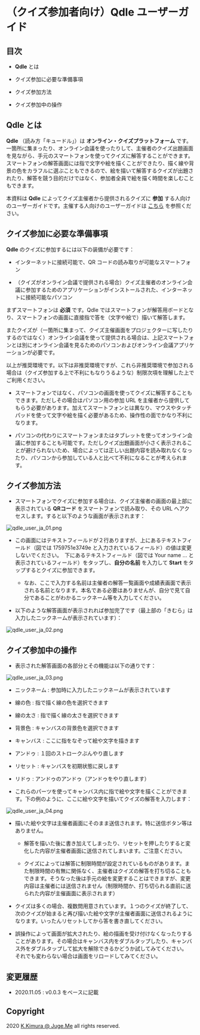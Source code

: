 # （クイズ参加者向け）Qdle ユーザーガイド

## 目次

- **Qdle** とは

- クイズ参加に必要な準備事項

- クイズ参加方法

- クイズ参加中の操作


## Qdle とは

**Qdle** （読み方「キュードル」）は **オンライン・クイズプラットフォーム** です。一箇所に集まったり、オンライン会議を使ったりして、主催者のクイズ出題画面を見ながら、手元のスマートフォンを使ってクイズに解答することができます。スマートフォンの解答画面には指で文字や絵を描くことができたり、描く線や背景の色をカラフルに選ぶこともできるので、絵を描いて解答するクイズが出題されたり、解答を競う目的だけではなく、参加者全員で絵を描く時間を楽しむこともできます。

本資料は **Qdle** によってクイズ主催者から提供されるクイズに **参加** する人向けのユーザーガイドです。主催する人向けのユーザーガイドは [こちら](./ADMIN_GUIDE_JA.md) を参照ください。


## クイズ参加に必要な準備事項

**Qdle** のクイズに参加するには以下の装備が必要です：

- インターネットに接続可能で、QR コードの読み取りが可能なスマートフォン

- （クイズがオンライン会議で提供される場合）クイズ主催者のオンライン会議に参加するためのアプリケーションがインストールされた、インターネットに接続可能なパソコン

まずスマートフォンは **必須** です。Qdle ではスマートフォンが解答用ボードとなり、スマートフォンの画面に直接指で答を（文字や絵で）描いて解答します。

またクイズが（一箇所に集まって、クイズ主催画面をプロジェクターに写したりするのではなく）オンライン会議を使って提供される場合は、上記スマートフォンとは別にオンライン会議を見るためのパソコンおよびオンライン会議アプリケーションが必要です。

以上が推奨環境です。以下は非推奨環境ですが、これら非推奨環境で参加される場合は（クイズ参加する上で不利にもなりうるような）制限次項を理解した上でご利用ください。

- スマートフォンではなく、パソコンの画面を使ってクイズに解答することもできます。ただしその場合はパソコン用の参加 URL を主催者から提供してもらう必要があります。加えてスマートフォンとは異なり、マウスやタッチパッドを使って文字や絵を描く必要があるため、操作性の面でかなり不利になります。

- パソコンの代わりにスマートフォンまたはタブレットを使ってオンライン会議に参加することも可能です。ただしクイズ出題画面が小さく表示されることが避けられないため、場合によっては正しい出題内容を読み取れなくなったり、パソコンから参加している人と比べて不利になることが考えられます。


## クイズ参加方法

- スマートフォンでクイズに参加する場合は、クイズ主催者の画面の最上部に表示されている **QRコード** をスマートフォンで読み取り、その URL へアクセスします。すると以下のような画面が表示されます：

![qdle_user_ja_01.png](./doc/qdle_user_ja_01.png)

- この画面にはテキストフィールドが２行ありますが、上にあるテキストフィールド（図では 1759751e3749e と入力されているフィールド）の値は変更しないでください。　下にあるテキストフィールド（図では Your name ... と表示されているフィールド）をタップし、**自分の名前** を入力して **Start** をタップするとクイズに参加できます。

  - なお、ここで入力する名前は主催者の解答一覧画面や成績表画面で表示される名前となります。本名である必要はありませんが、自分で見て自分であることがわかるニックネーム等を入力してください。

- 以下のような解答画面が表示されれば参加完了です（最上部の「きむら」は入力したニックネームが表示されています）：

![qdle_user_ja_02.png](./doc/qdle_user_ja_02.png)


## クイズ参加中の操作

- 表示された解答画面の各部分とその機能は以下の通りです：

![qdle_user_ja_03.png](./doc/qdle_user_ja_03.png)

  - ニックネーム : 参加時に入力したニックネームが表示されています

  - 線の色 : 指で描く線の色を選択できます

  - 線の太さ : 指で描く線の太さを選択できます

  - 背景色 : キャンバスの背景色を選択できます

  - キャンバス : ここに指をなぞって絵や文字を描きます

  - アンドゥ : １回のストロークぶんやり直します

  - リセット : キャンバスを初期状態に戻します

  - リドゥ : アンドゥのアンドゥ（アンドゥをやり直します）


- これらのパーツを使ってキャンバス内に指で絵や文字を描くことができます。下の例のように、ここに絵や文字を描いてクイズの解答を入力します：

![qdle_user_ja_04.png](./doc/qdle_user_ja_04.png)

- 描いた絵や文字は主催者画面にそのまま送信されます。特に送信ボタン等はありません。

  - 解答を描いた後に書き加えてしまったり、リセットを押したりすると変化した内容が主催者画面に送信されてしまいます。ご注意ください。

  - クイズによっては解答に制限時間が設定されているものがあります。また制限時間の有無に関係なく、主催者はクイズの解答を打ち切ることもできます。そうなった後は手元の絵を変更することはできますが、変更内容は主催者には送信されません（制限時間か、打ち切られる直前に送られた内容が主催画面に表示されます）

- クイズは多くの場合、複数問用意されています。１つのクイズが終了して、次のクイズが始まると再び描いた絵や文字が主催者画面に送信されるようになります。いったんリセットしてから答を書き直してください。

- 誤操作によって画面が拡大されたり、絵の描画を受け付けなくなったりすることがあります。その場合はキャンバス内をダブルタップしたり、キャンバス外をダブルタップして拡大を解除できるかどうか試してみてください。　それでも変わらない場合は画面をリロードしてみてください。


## 変更履歴

- 2020.11.05 : v0.0.3 をベースに記載


## Copyright

2020 [K.Kimura @ Juge.Me](https://github.com/dotnsf) all rights reserved.
